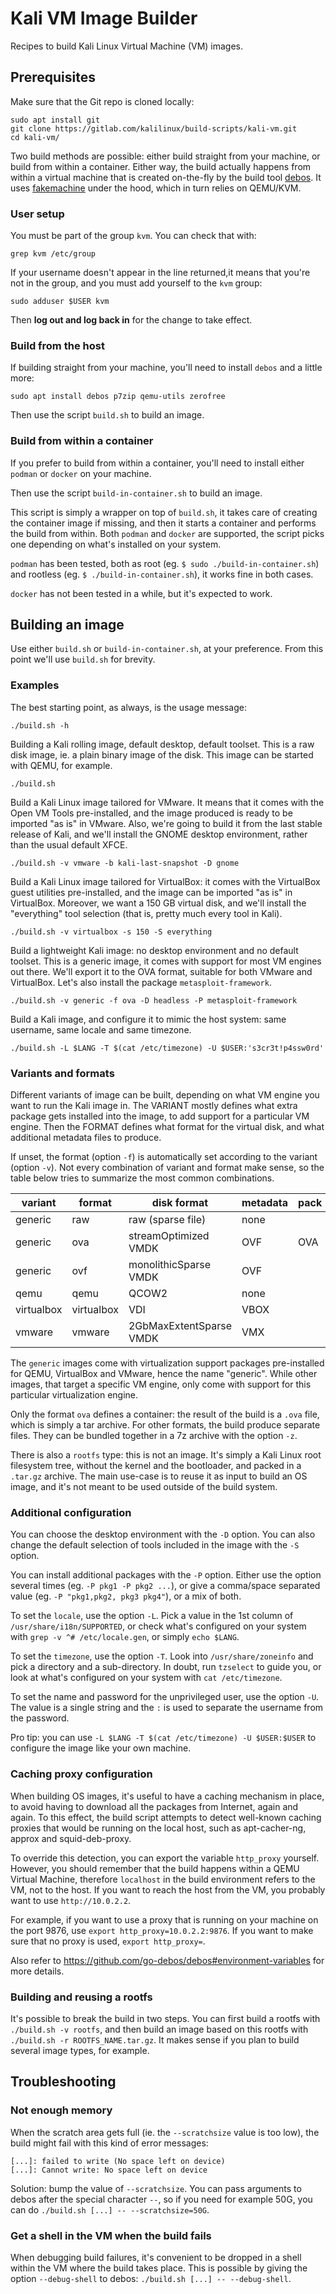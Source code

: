 # Kali VM Image Builder

Recipes to build Kali Linux Virtual Machine (VM) images.

## Prerequisites

Make sure that the Git repo is cloned locally:

```
sudo apt install git
git clone https://gitlab.com/kalilinux/build-scripts/kali-vm.git
cd kali-vm/
```

Two build methods are possible: either build straight from your machine, or
build from within a container. Either way, the build actually happens from
within a virtual machine that is created on-the-fly by the build tool
[debos][]. It uses [fakemachine][] under the hood, which in turn relies on
QEMU/KVM.

### User setup

You must be part of the group `kvm`. You can check that with:

```
grep kvm /etc/group
```

If your username doesn't appear in the line returned,it means that you're not
in the group, and you must add yourself to the `kvm` group:

```
sudo adduser $USER kvm
```

Then **log out and log back in** for the change to take effect.

### Build from the host

If building straight from your machine, you'll need to install `debos` and a
little more:

```
sudo apt install debos p7zip qemu-utils zerofree
```

Then use the script `build.sh` to build an image.

### Build from within a container

If you prefer to build from within a container, you'll need to install either
`podman` or `docker` on your machine.

Then use the script `build-in-container.sh` to build an image.

This script is simply a wrapper on top of `build.sh`, it takes care of creating
the container image if missing, and then it starts a container and performs the
build from within. Both `podman` and `docker` are supported, the script picks
one depending on what's installed on your system.

`podman` has been tested, both as root (eg. `$ sudo ./build-in-container.sh`)
and rootless (eg. `$ ./build-in-container.sh`), it works fine in both cases.

`docker` has not been tested in a while, but it's expected to work.

## Building an image

Use either `build.sh` or `build-in-container.sh`, at your preference. From
this point we'll use `build.sh` for brevity.

### Examples

The best starting point, as always, is the usage message:

```
./build.sh -h
```

Building a Kali rolling image, default desktop, default toolset. This is a raw
disk image, ie. a plain binary image of the disk. This image can be started
with QEMU, for example.

```
./build.sh
```

Build a Kali Linux image tailored for VMware. It means that it comes with the
Open VM Tools pre-installed, and the image produced is ready to be imported "as
is" in VMware. Also, we're going to build it from the last stable release of
Kali, and we'll install the GNOME desktop environment, rather than the usual
default XFCE.

```
./build.sh -v vmware -b kali-last-snapshot -D gnome
```

Build a Kali Linux image tailored for VirtualBox: it comes with the VirtualBox
guest utilities pre-installed, and the image can be imported "as is" in
VirtualBox. Moreover, we want a 150 GB virtual disk, and we'll install the
"everything" tool selection (that is, pretty much every tool in Kali).

```
./build.sh -v virtualbox -s 150 -S everything
```

Build a lightweight Kali image: no desktop environment and no default toolset.
This is a generic image, it comes with support for most VM engines out there.
We'll export it to the OVA format, suitable for both VMware and VirtualBox.
Let's also install the package `metasploit-framework`.

```
./build.sh -v generic -f ova -D headless -P metasploit-framework
```

Build a Kali image, and configure it to mimic the host system: same
username, same locale and same timezone.

```
./build.sh -L $LANG -T $(cat /etc/timezone) -U $USER:'s3cr3t!p4ssw0rd'
```

### Variants and formats

Different variants of image can be built, depending on what VM engine you want
to run the Kali image in. The VARIANT mostly defines what extra package gets
installed into the image, to add support for a particular VM engine. Then the
FORMAT defines what format for the virtual disk, and what additional metadata
files to produce.

If unset, the format (option `-f`) is automatically set according to the
variant (option `-v`). Not every combination of variant and format make sense,
so the table below tries to summarize the most common combinations.

| variant    | format     | disk format             | metadata | pack |
| ---------- | ---------- | ----------------------- | -------- | ---- |
| generic    | raw        |       raw (sparse file) |     none |      |
| generic    | ova        |    streamOptimized VMDK |      OVF |  OVA |
| generic    | ovf        |   monolithicSparse VMDK |      OVF |      |
| qemu       | qemu       |                   QCOW2 |     none |      |
| virtualbox | virtualbox |                     VDI |     VBOX |      |
| vmware     | vmware     | 2GbMaxExtentSparse VMDK |      VMX |      |

The `generic` images come with virtualization support packages pre-installed
for QEMU, VirtualBox and VMware, hence the name "generic". While other images,
that target a specific VM engine, only come with support for this particular
virtualization engine.

Only the format `ova` defines a container: the result of the build is a `.ova`
file, which is simply a tar archive. For other formats, the build produce
separate files. They can be bundled together in a 7z archive with the option
`-z`.

There is also a `rootfs` type: this is not an image. It's simply a Kali Linux
root filesystem tree, without the kernel and the bootloader, and packed in a
`.tar.gz` archive. The main use-case is to reuse it as input to build an OS
image, and it's not meant to be used outside of the build system.

### Additional configuration

You can choose the desktop environment with the `-D` option. You can also
change the default selection of tools included in the image with the `-S`
option.

You can install additional packages with the `-P` option. Either use the option
several times (eg. `-P pkg1 -P pkg2 ...`), or give a comma/space separated
value (eg. `-P "pkg1,pkg2, pkg3 pkg4"`), or a mix of both.

To set the `locale`, use the option `-L`.  Pick a value in the 1st column of
`/usr/share/i18n/SUPPORTED`, or check what's configured on your system with
`grep -v ^# /etc/locale.gen`, or simply `echo $LANG`.

To set the `timezone`, use the option `-T`. Look into `/usr/share/zoneinfo` and
pick a directory and a sub-directory. In doubt, run `tzselect` to guide you, or
look at what's configured on your system with `cat /etc/timezone`.

To set the name and password for the unprivileged user, use the option `-U`.
The value is a single string and the `:` is used to separate the username from
the password.

Pro tip: you can use `-L $LANG -T $(cat /etc/timezone) -U $USER:$USER` to
configure the image like your own machine.

### Caching proxy configuration

When building OS images, it's useful to have a caching mechanism in place, to
avoid having to download all the packages from Internet, again and again. To
this effect, the build script attempts to detect well-known caching proxies
that would be running on the local host, such as apt-cacher-ng, approx and
squid-deb-proxy.

To override this detection, you can export the variable `http_proxy` yourself.
However, you should remember that the build happens within a QEMU Virtual
Machine, therefore `localhost` in the build environment refers to the VM, not
to the host. If you want to reach the host from the VM, you probably want to
use `http://10.0.2.2`.

For example, if you want to use a proxy that is running on your machine on the
port 9876, use `export http_proxy=10.0.2.2:9876`. If you want to make sure that
no proxy is used, `export http_proxy=`.

Also refer to <https://github.com/go-debos/debos#environment-variables> for
more details.

### Building and reusing a rootfs

It's possible to break the build in two steps. You can first build a rootfs
with `./build.sh -v rootfs`, and then build an image based on this rootfs with
`./build.sh -r ROOTFS_NAME.tar.gz`. It makes sense if you plan to build several
image types, for example.

## Troubleshooting

### Not enough memory

When the scratch area gets full (ie. the `--scratchsize` value is too low), the
build might fail with this kind of error messages:

```
[...]: failed to write (No space left on device)
[...]: Cannot write: No space left on device
```

Solution: bump the value of `--scratchsize`. You can pass arguments to debos
after the special character `--`, so if you need for example 50G, you can do
`./build.sh [...] -- --scratchsize=50G`.

### Get a shell in the VM when the build fails

When debugging build failures, it's convenient to be dropped in a shell within
the VM where the build takes place. This is possible by giving the option
`--debug-shell` to debos: `./build.sh [...] -- --debug-shell`.

[debos]: https://github.com/go-debos/debos
[fakemachine]: https://github.com/go-debos/fakemachine
